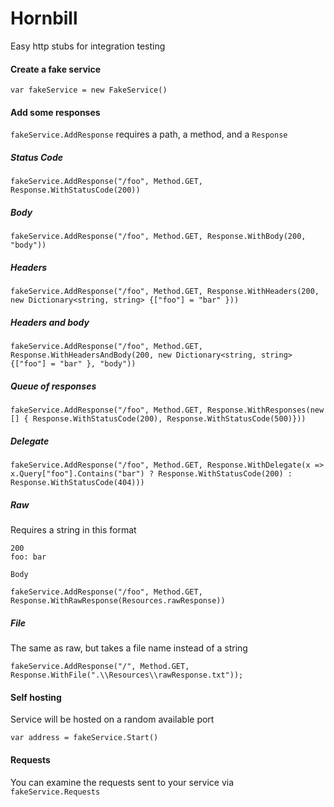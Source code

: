 # Hornbill

Easy http stubs for integration testing

#### Create a fake service

`var fakeService = new FakeService()`

#### Add some responses

`fakeService.AddResponse` requires a path, a method, and a `Response`

##### Status Code

`fakeService.AddResponse("/foo", Method.GET, Response.WithStatusCode(200))`

##### Body

`fakeService.AddResponse("/foo", Method.GET, Response.WithBody(200, "body"))`

##### Headers

`fakeService.AddResponse("/foo", Method.GET, Response.WithHeaders(200, new Dictionary<string, string> {["foo"] = "bar" }))`

##### Headers and body

`fakeService.AddResponse("/foo", Method.GET, Response.WithHeadersAndBody(200, new Dictionary<string, string> {["foo"] = "bar" }, "body"))`

##### Queue of responses

`fakeService.AddResponse("/foo", Method.GET, Response.WithResponses(new [] { Response.WithStatusCode(200), Response.WithStatusCode(500)}))`

##### Delegate

`fakeService.AddResponse("/foo", Method.GET, Response.WithDelegate(x => x.Query["foo"].Contains("bar") ? Response.WithStatusCode(200) : Response.WithStatusCode(404)))`

##### Raw

Requires a string in this format
```
200
foo: bar

Body
```
`fakeService.AddResponse("/foo", Method.GET, Response.WithRawResponse(Resources.rawResponse))`

##### File

The same as raw, but takes a file name instead of a string

`fakeService.AddResponse("/", Method.GET, Response.WithFile(".\\Resources\\rawResponse.txt"));`

#### Self hosting
Service will be hosted on a random available port

`var address = fakeService.Start()`

#### Requests
You can examine the requests sent to your service via `fakeService.Requests`
